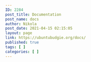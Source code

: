 ```yaml
---
ID: 2284
post_title: Documentation
post_name: docs
author: Nikola
post_date: 2021-04-15 02:15:05
layout: page
link: https://ubuntubudgie.org/docs/
published: true
tags: [ ]
categories: [ ]
---
```

